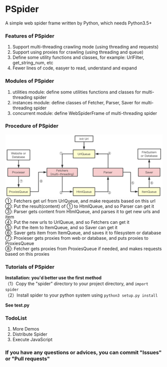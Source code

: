 # PSpider

A simple web spider frame written by Python, which needs Python3.5+

### Features of PSpider
1. Support multi-threading crawling mode (using threading and requests)
2. Support using proxies for crawling (using threading and queue)
3. Define some utility functions and classes, for example: UrlFilter, get_string_num, etc
4. Fewer lines of code, easyer to read, understand and expand

### Modules of PSpider
1. utilities module: define some utilities functions and classes for multi-threading spider
2. instances module: define classes of Fetcher, Parser, Saver for multi-threading spider
3. concurrent module: define WebSpiderFrame of multi-threading spider

### Procedure of PSpider
![](procedure.png)
①: Fetchers get url from UrlQueue, and make requests based on this url  
②: Put the result(content) of ① to HtmlQueue, and so Parser can get it  
③: Parser gets content from HtmlQueue, and parses it to get new urls and item  
④: Put the new urls to UrlQueue, and so Fetchers can get it  
⑤: Put the item to ItemQueue, and so Saver can get it  
⑥: Saver gets item from ItemQueue, and saves it to filesystem or database  
⑦: Proxieser gets proxies from web or database, and puts proxies to ProxiesQueue  
⑧: Fetcher gets proxies from ProxiesQueue if needed, and makes requests based on this proxies  

### Tutorials of PSpider
**Installation: you'd better use the first method**  
（1）Copy the "spider" directory to your project directory, and `import spider`  
（2）Install spider to your python system using `python3 setup.py install`  

**See test.py**  

### TodoList
1. More Demos
2. Distribute Spider
3. Execute JavaScript

### If you have any questions or advices, you can commit "Issues" or "Pull requests"
